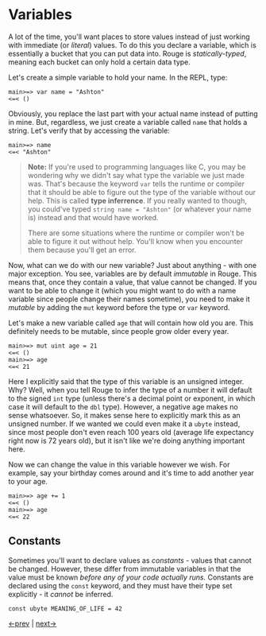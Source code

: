 # Variables

A lot of the time, you'll want places to store values instead of just working with immediate (or _literal_) values. To do this you declare a variable, which is essentially a bucket that you can put data into. Rouge is _statically-typed_, meaning each bucket can only hold a certain data type.

Let's create a simple variable to hold your name. In the REPL, type:

```
main>=> var name = "Ashton"
<=< ()
```

Obviously, you replace the last part with your actual name instead of putting in mine. But, regardless, we just create a variable called `name` that holds a string. Let's verify that by accessing the variable:

```
main>=> name
<=< "Ashton"
```

> **Note:** If you're used to programming languages like C, you may be wondering why we didn't say what type the variable we just made was. That's because the keyword `var` tells the runtime or compiler that it should be able to figure out the type of the variable without our help. This is called **type inferrence**. If you really wanted to though, you could've typed `string name = "Ashton"` (or whatever your name is) instead and that would have worked.
>
> There are some situations where the runtime or compiler won't be able to figure it out without help. You'll know when you encounter them because you'll get an error.

Now, what can we do with our new variable? Just about anything - with one major exception. You see, variables are by default _immutable_ in Rouge. This means that, once they contain a value, that value cannot be changed. If you want to be able to change it (which you might want to do with a name variable since people change their names sometime), you need to make it _mutable_ by adding the `mut` keyword before the type or `var` keyword.

Let's make a new variable called `age` that will contain how old you are. This definitely needs to be mutable, since people grow older every year.

```
main>=> mut uint age = 21
<=< ()
main>=> age
<=< 21
```

Here I explicitly said that the type of this variable is an unsigned integer. Why? Well, when you tell Rouge to infer the type of a number it will default to the signed `int` type (unless there's a decimal point or exponent, in which case it will default to the `dbl` type). However, a negative age makes no sense whatsoever. So, it makes sense here to explicitly mark this as an unsigned number. If we wanted we could even make it a `ubyte` instead, since most people don't even reach 100 years old (average life expectancy right now is 72 years old), but it isn't like we're doing anything important here.

Now we can change the value in this variable however we wish. For example, say your birthday comes around and it's time to add another year to your age.

```
main>=> age += 1
<=< ()
main>=> age
<=< 22
```

## Constants

Sometimes you'll want to declare values as _constants_ - values that cannot be changed. However, these differ from immutable variables in that the value must be known _before any of your code actually runs._ Constants are declared using the `const` keyword, and they must have their type set explicitly - it _cannot_ be inferred.

```rouge
const ubyte MEANING_OF_LIFE = 42
```

[<-prev](2_types.md) | [next->](4_flow.md)
